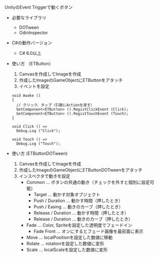 UnityのEvent Triggerで動くボタン

* 必要なライブラリ
  * DOTween
  * OdinInspector

* C#の動作バージョン
  * C# 6.0以上

* 使い方 （ETButton）
  1. Canvasを作成してImageを作成
  2. 作成したImageのGameObjectにETButtonをアタッチ
  3. イベントを設定
  ```
  void Awake ()
  {
    // クリック、タップ（引数にActionを渡す）
    GetComponent<ETButton> ().RegistClickEvent (Click);
    GetComponent<ETButton> ().RegistTouchEvent (Touch);
  }

  void Click () =>
    Debug.Log ("Click");

  void Touch () =>
    Debug.Log ("Touch");
  ```

* 使い方  (ETButtonDOTween)
  1. Canvasを作成してImageを作成
  2. 作成したImageのGameObjectにETButtonDOTweenをアタッチ
  3. インスペクタで動きを設定
      - Common ... ボタンの共通の動き（チェックを外すと個別に設定可能）
        - Target ... 動かす対象オブジェクト
        - Push / Duration ... 動かす時間（押したとき）
        - Push / Easing ... 動きのカーブ（押したとき）
        - Release / Duration ... 動かす時間（押したとき）
        - Release / Duration ... 動きのカーブ（押したとき）
      - Fade ... Color, Spriteを設定した透明度でフェードイン
        - Fade Front ... オンにするとフェード画像を最前面に表示
      - Move ... localPositionを設定した数値に移動
      - Rotate ... rotationを設定した数値に変形
      - Scale ... localScaleを設定した数値に変形


